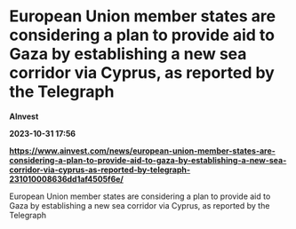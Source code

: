 # European Union member states are considering a plan to provide aid to Gaza by establishing a new sea corridor via Cyprus, as reported by the Telegraph
**AInvest**

**2023-10-31 17:56**

**https://www.ainvest.com/news/european-union-member-states-are-considering-a-plan-to-provide-aid-to-gaza-by-establishing-a-new-sea-corridor-via-cyprus-as-reported-by-telegraph-231010008636dd1af4505f6e/**

European Union member states are considering a plan to provide aid to Gaza by establishing a new sea corridor via Cyprus, as reported by the Telegraph